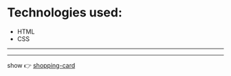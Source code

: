 # Technologies used:
- HTML
- CSS
***
***
show 👉️ [shopping-card](https://janaheyn.github.io/shopping-card/)
